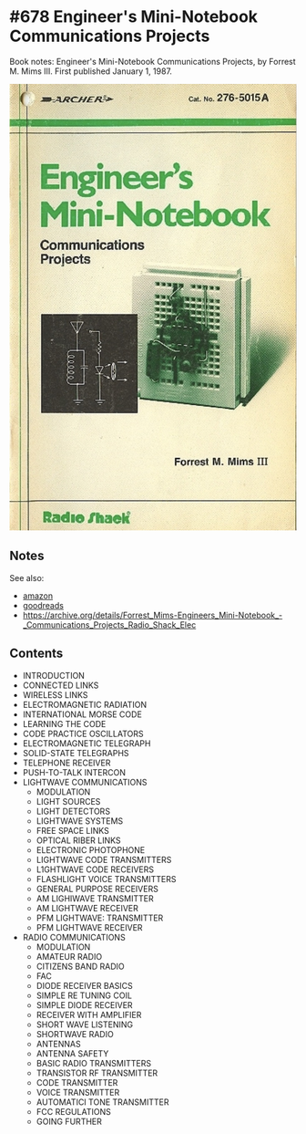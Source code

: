 # #678 Engineer's Mini-Notebook Communications Projects

Book notes: Engineer's Mini-Notebook Communications Projects, by Forrest M. Mims III. First published January 1, 1987.

[![Build](./assets/engineers-mini-notebook-communications-projects_build.jpg?raw=true)](https://amzn.to/41PjMTI)

## Notes

See also:

* [amazon](https://amzn.to/41PjMTI)
* [goodreads](https://www.goodreads.com/book/show/12287066-engineer-s-mini-notebook-communications-projects)
* <https://archive.org/details/Forrest_Mims-Engineers_Mini-Notebook_-_Communications_Projects_Radio_Shack_Elec>

## Contents

* INTRODUCTION
* CONNECTED LINKS
* WIRELESS LINKS
* ELECTROMAGNETIC RADIATION
* INTERNATIONAL MORSE CODE
* LEARNING THE CODE
* CODE PRACTICE OSCILLATORS
* ELECTROMAGNETIC TELEGRAPH
* SOLID-STATE TELEGRAPHS
* TELEPHONE RECEIVER
* PUSH-TO-TALK INTERCON
* LIGHTWAVE COMMUNICATIONS
    * MODULATION
    * LIGHT SOURCES
    * LIGHT DETECTORS
    * LIGHTWAVE SYSTEMS
    * FREE SPACE LINKS
    * OPTICAL RIBER LINKS
    * ELECTRONIC PHOTOPHONE
    * LIGHTWAVE CODE TRANSMITTERS
    * L1GHTWAVE CODE RECEIVERS
    * FLASHLIGHT VOICE TRANSMITTERS
    * GENERAL PURPOSE RECEIVERS
    * AM LIGHIWAVE TRANSMITTER
    * AM LIGHTWAVE RECEIVER
    * PFM LIGHTWAVE: TRANSMITTER
    * PFM LIGHTWAVE RECEIVER
* RADIO COMMUNICATIONS
    * MODULATION
    * AMATEUR RADIO
    * CITIZENS BAND RADIO
    * FAC
    * DIODE RECEIVER BASICS
    * SIMPLE RE TUNING COIL
    * SIMPLE DIODE RECEIVER
    * RECEIVER WITH AMPLIFIER
    * SHORT WAVE LISTENING
    * SHORTWAVE RADIO
    * ANTENNAS
    * ANTENNA SAFETY
    * BASIC RADIO TRANSMITTERS
    * TRANSISTOR RF TRANSMITTER
    * CODE TRANSMITTER
    * VOICE TRANSMITTER
    * AUTOMATICI TONE TRANSMITTER
    * FCC REGULATIONS
    * GOING FURTHER

